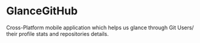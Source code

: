 # GlanceGitHub
Cross-Platform mobile application which helps us glance through Git Users/ their profile stats and repositories details. 

